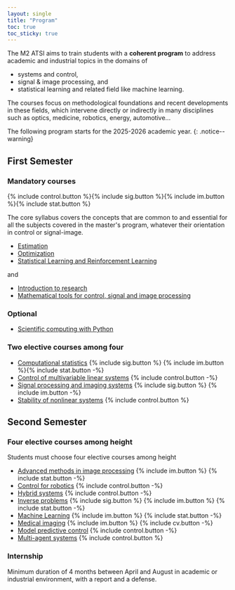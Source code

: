 ```yaml
---
layout: single
title: "Program"
toc: true
toc_sticky: true
---
```


The M2 ATSI aims to train students with a **coherent program** to address
academic and industrial topics in the domains of
- systems and control,
- signal & image processing, and
- statistical learning and related field like machine learning.

The courses focus on methodological foundations and recent developments in these
fields, which intervene directly or indirectly in many disciplines such as
optics, medicine, robotics, energy, automotive...


The following program starts for the 2025-2026 academic year.
{: .notice--warning}

<!-- Curriculum also trains student to research work through dedicated teaching -->
<!-- initiatives (seminars, bibliographic work, project, etc.) and a strong -->
<!-- Involvement of the associated research laboratories. Part of the training may be -->
<!-- given in English. -->


<!-- - Detailed description of the courses are availble in [French](/Description-Formation-Master-EEEA-2023-2024-UE-Francais.pdf) or -->
<!-- [English](/Description-Formation-Master-EEEA-2023-2024-UE-Anglais-1.pdf). -->
<!-- - [The skills assessment procedures](/MCCs-2023-2024.pdf). -->
<!-- - [Regulation fo master degree](/academic-regulations-for-master-degree-2023-2024.pdf) at University Paris-Saclay. -->


## First Semester

### Mandatory courses

{% include control.button %}{% include sig.button %}{% include im.button %}{% include stat.button %}

The core syllabus covers the concepts that are common to and essential for all
the subjects covered in the master's program, whatever their orientation in
control or signal-image.

- [Estimation](/ue/estimation)
- [Optimization](/ue/optimisation)
- [Statistical Learning and Reinforcement Learning](/ue/stat-learning-rl)

and

- [Introduction to research](/ue/intro-research)
- [Mathematical tools for control, signal and image processing](/ue/math)

### Optional

- [Scientific computing with Python](/ue/scientific-python)

### Two elective courses among four

- [Computational statistics](/ue/comp-stat) {% include sig.button %} {% include im.button %}{% include stat.button -%}
- [Control of multivariable linear systems](/ue/control-of-multi-var) {% include control.button -%}
- [Signal processing and imaging systems](/ue/sig-proc-im-sys) {% include sig.button %} {% include im.button -%}
- [Stability of nonlinear systems](/ue/nl-sys) {% include control.button %}


## Second Semester

### Four elective courses among height

Students must choose four elective courses among height

- [Advanced methods in image processing](/ue/adv-im) {% include im.button %} {% include stat.button -%}
- [Control for robotics](/ue/control-robotics) {% include control.button -%}
- [Hybrid systems](/ue/hybrid-sys) {% include control.button -%}
- [Inverse problems](/ue/inv-problems) {% include sig.button %} {% include im.button %} {% include stat.button -%}
- [Machine Learning](/ue/machine-learning) {% include im.button %} {% include stat.button -%}
- [Medical imaging](/ue/medical-im) {% include im.button %} {% include cv.button -%}
- [Model predictive control](/ue/predictive-control) {% include control.button -%}
- [Multi-agent systems](/ue/multi-agent-sys) {% include control.button %}

### Internship

Minimum duration of 4 months between April and August in academic or industrial
environment, with a report and a defense.
